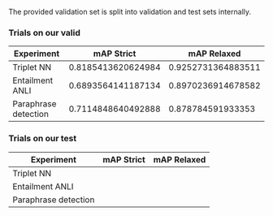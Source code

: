 The provided validation set is split into validation and test sets internally. 

### Trials on our valid

| Experiment      	| mAP Strict         	| mAP Relaxed        	|
|-----------------	|--------------------	|--------------------	|
| Triplet NN      	| 0.8185413620624984 	| 0.9252731364883511 	|
| Entailment ANLI 	| 0.6893564141187134 	| 0.8970236914678582 	|
| Paraphrase detection 	| 0.7114848640492888 	| 0.878784591933353 	|




### Trials on our test

| Experiment      	| mAP Strict         	| mAP Relaxed        	|
|-----------------	|--------------------	|--------------------	|
| Triplet NN      	|  	|  	|
| Entailment ANLI 	| |  	|
| Paraphrase detection 	|  	|  	|
